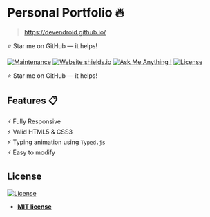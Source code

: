 # Personal Portfolio 🔥
> https://devendroid.github.io/

:star: Star me on GitHub — it helps!

[![Maintenance](https://img.shields.io/badge/maintained-yes-green.svg)](https://github.com/devendroid/devendroid.github.io/commits/master)
[![Website shields.io](https://img.shields.io/badge/website-up-yellow)](http://devendroid.github.io/)
[![Ask Me Anything !](https://img.shields.io/badge/ask%20me-linkedin-1abc9c.svg)](https://www.linkedin.com/in/devendra-patel-19847449)
[![License](http://img.shields.io/:license-mit-blue.svg?style=flat-square)](http://badges.mit-license.org)


:star: Star me on GitHub — it helps!

## Features 📋
⚡️ Fully Responsive\
⚡️ Valid HTML5 & CSS3\
⚡️ Typing animation using `Typed.js`\
⚡️ Easy to modify


## License
[![License](http://img.shields.io/:license-mit-blue.svg?style=flat-square)](http://badges.mit-license.org)

- **[MIT license](http://opensource.org/licenses/mit-license.php)**
